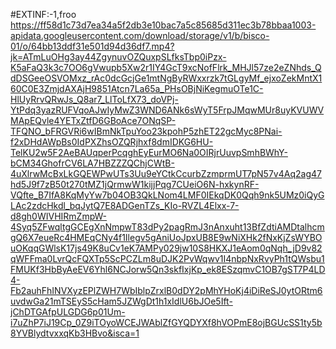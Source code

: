 #EXTINF:-1,froo
https://ff58d1c73d7ea34a5f2db3e10bac7a5c85685d311ec3b78bbaa1003-apidata.googleusercontent.com/download/storage/v1/b/bisco-01/o/64bb13ddf31e501d94d36df7.mp4?jk=ATmLuOHg3ay44ZgynuvOZQuxpSLfksTbp0iPzx-K5aFaQ3k3c7OO6gVwupb5Xw2r1IY4GcT9xcNofFlrk_MHJl57ze2eZNhds_QdDSGeeOSVOMxz_rAc0dcGcjGe1mtNgByRWxxrzk7tGLgyMf_ejxoZekMntX160C0E3ZmjdAXAjH9851Atcn7La65a_PHsOBjNiKegmuOTe1C-HlUyRrvQRwJs_Q8ar7_LlToLfX73_doVPj-YtPdq3yazRUFVqoAJwIyMwZ3WND6ANk6sWyT5FrpJMqwMUr8uyKVUWVMApEQvle4YETxZtfD6GBoAce7ONqSP-TFQNO_bFRGVRi6wIBmNkTpuYoo23kpohP5zhET22gcMyc8PNai-f2xDHdAWpBs0IdPXZhsOZQRjhxf8dmIDKG6HU-TelKU2w5F2AeBAUqperPcqghEyEurMO6Na0OIRjrUuvpSmhBWhY-bCM34GhofrCV6LA7HBZZZQChjCWtB-4uXlrwMcBxLkGQEWPwUTs3Uu9eYCtkCcurbZzmprmUT7pN57v4Aq2ag47hd5J9f7zB50t270tMZ1jQrmwW1kijjPqg7CUeiO6N-hxkynRF-VQfte_B7IfA8KqMyYw7b04OB3QkLNom4LMF0IEkqDK0Qqh9nk5UMz0iQyGLAc2zdcHkdl_bqJytQ7E8ADGenTZs_KIo-RVZL4Elxx-7-d8gh0WIVHIRmZmpW-4Syq5ZFwqltgGCEgXnNmpwT83dPy2pagRmJ3nAnxuht13BfZdtiAMDtalhcmgQ6X7eueRc4HMEqCNy4f1Ilegv5gAniUoJpxUB8E9wNiXHk2fNxKjZsWYBOuOKqqGWlsK17js49K8uCv1eK7AMPy029jw10S8HKXJ1eAom0qNqh_jD9v82qWFFma0LvrQcFQXTp5ScPCZLm8uDJK2PvWqwv1I4nbpNxRvyPh1tQWsbu1FMUKf3HbByAeEV6Yhl6NCJorw5Qn3skfIxjKp_ek8ESzqmvC1OB7gST7P4LD4-Fb2auhFhINVXyzEPlZWH7WbIblpZrxlB0dDY2pMhYHoKj4iDiReSJ0ytORtm6uvdwGa21mTSEyS5cHam5JZWgDt1h1xIdlU6bJOe5Ift-jChDTGAfpULGDG6p01Um-i7uZhP7iJ19Cp_0Z9iTOyoWCEJWAblZfGYQDYXf8hVOPmE8ojBGUcSS1ty5b8YVBlydtvxxqKb3HBvo&isca=1

